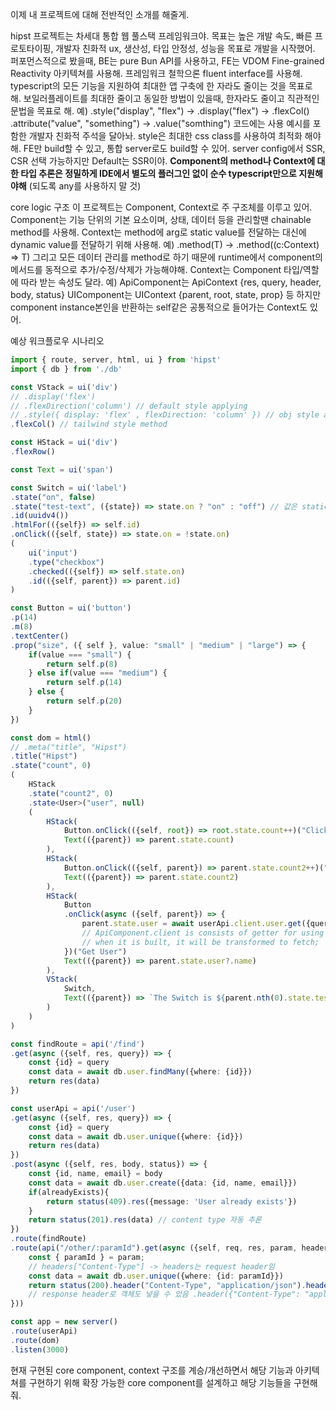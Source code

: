 이제 내 프로젝트에 대해 전반적인 소개를 해줄게.

hipst 프로젝트는 차세대 통합 웹 풀스택 프레임워크야.
목표는 높은 개발 속도, 빠른 프로토타이핑, 개발자 친화적 ux, 생산성, 타입 안정성, 성능을 목표로 개발을 시작했어.
퍼포먼스적으로 봤을때, BE는 pure Bun API를 사용하고, FE는 VDOM Fine-grained Reactivity 아키텍쳐를 사용해.
프레임워크 철학으론 fluent interface를 사용해. typescript의 모든 기능을 지원하여 최대한 앱 구축에 한 자라도 줄이는 것을 목표로 해.
보일러플레이트를 최대한 줄이고 동일한 방법이 있을때, 한자라도 줄이고 직관적인 문법을 목표로 해.
예) .style("display", "flex") -> .display("flex") -> .flexCol()
    .attribute("value", "something") -> .value("somthing")
코드에는 사용 예시를 포함한 개발자 친화적 주석을 달아놔.
style은 최대한 css class를 사용하여 최적화 해야해.
FE만 build할 수 있고, 통합 server로도 build할 수 있어.
server config에서 SSR, CSR 선택 가능하지만 Default는 SSR이야.
**Component의 method나 Context에 대한 타입 추론은 정밀하게 IDE에서 별도의 플러그인 없이 순수 typescript만으로 지원해야해** (되도록 any를 사용하지 말 것)

core logic 구조
이 프로젝트는 Component, Context로 주 구조체를 이루고 있어.
Component는 기능 단위의 기본 요소이며, 상태, 데이터 등을 관리할땐 chainable method를 사용해.
Context는 method에 arg로 static value를 전달하는 대신에 dynamic value를 전달하기 위해 사용해.
예) .method(T) -> .method((c:Context) => T)
그리고 모든 데이터 관리를 method로 하기 때문에 runtime에서 component의 메서드를 동적으로 추가/수정/삭제가 가능해야해.
Context는 Component 타입/역할에 따라 받는 속성도 달라.
예) ApiComponent는 ApiContext {res, query, header, body, status}
    UIComponent는 UIContext {parent, root, state, prop} 등
하지만 component instance본인을 반환하는 self같은 공통적으로 들어가는 Context도 있어.

예상 워크플로우 시나리오
```typescript
import { route, server, html, ui } from 'hipst'
import { db } from './db'

const VStack = ui('div')
// .display('flex')
// .flexDirection('column') // default style applying
// .style({ display: 'flex' , flexDirection: 'column' }) // obj style applying
.flexCol() // tailwind style method

const HStack = ui('div')
.flexRow()

const Text = ui('span')

const Switch = ui('label')
.state("on", false)
.state("test-text", ({state}) => state.on ? "on" : "off") // 값은 static으로 정의할 수 있지만 (c:Context) => T로도 정의 가능
.id(uuidv4())
.htmlFor(({self}) => self.id)
.onClick(({self, state}) => state.on = !state.on)
(
    ui('input')
    .type("checkbox")
    .checked(({self}) => self.state.on)
    .id(({self, parent}) => parent.id)
)

const Button = ui('button')
.p(14)
.m(8)
.textCenter()
.prop("size", ({ self }, value: "small" | "medium" | "large") => {
    if(value === "small") {
        return self.p(8)
    } else if(value === "medium") {
        return self.p(14)
    } else {
        return self.p(20)
    }
})

const dom = html()
// .meta("title", "Hipst")
.title("Hipst")
.state("count", 0)
(
    HStack
    .state("count2", 0)
    .state<User>("user", null)
    (
        HStack(
            Button.onClick(({self, root}) => root.state.count++)("Click"),
            Text(({parent}) => parent.state.count)
        ),
        HStack(
            Button.onClick(({self, parent}) => parent.state.count2++)("Click2"),
            Text(({parent}) => parent.state.count2)
        ),
        HStack(
            Button
            .onClick(async ({self, parent}) => {
                parent.state.user = await userApi.client.user.get({query: {id: "1"}}) // must be hoisting to get api component
                // ApiComponent.client is consists of getter for using in frontend;
                // when it is built, it will be transformed to fetch;
            })("Get User")
            Text(({parent}) => parent.state.user?.name)
        ),
        VStack(
            Switch,
            Text(({parent}) => `The Switch is ${parent.nth(0).state.testText}`)
        )
    )
)

const findRoute = api('/find')
.get(async ({self, res, query}) => {
    const {id} = query
    const data = await db.user.findMany({where: {id}})
    return res(data)
})

const userApi = api('/user')
.get(async ({self, res, query}) => {
    const {id} = query
    const data = await db.user.unique({where: {id}})
    return res(data)
})
.post(async ({self, res, body, status}) => {
    const {id, name, email} = body
    const data = await db.user.create({data: {id, name, email}})
    if(alreadyExists){
        return status(409).res({message: 'User already exists'})
    }
    return status(201).res(data) // content type 자동 추론
})
.route(findRoute)
.route(api("/other/:paramId").get(async ({self, req, res, param, header, headers}) => {
    const { paramId } = param;
    // headers["Content-Type"] -> headers는 request header임
    const data = await db.user.unique({where: {id: paramId}})
    return status(200).header("Content-Type", "application/json").header("X-Custom-Header", "Custom").res(JSON.stringify(data)) // status, header chaining 순서 무관 & 마지막은 항상 res로 끝남
    // response header로 객체도 넣을 수 있음 .header({"Content-Type": "application/json", "X-Custom-Header": "Custom"})
}))

const app = new server()
.route(userApi)
.route(dom)
.listen(3000)
```

현재 구현된 core component, context 구조를 계승/개선하면서 해당 기능과 아키텍쳐를 구현하기 위해 확장 가능한 core component를 설계하고 해당 기능들을 구현해줘.
